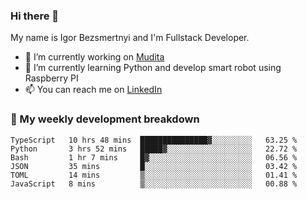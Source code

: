 ### Hi there 👋

My name is Igor Bezsmertnyi and I'm Fullstack Developer.

- 🔭 I’m currently working on [Mudita](https://mudita.com/)
- 🌱 I’m currently learning Python and develop smart robot using Raspberry PI
- 📫 You can reach me on [LinkedIn](https://www.linkedin.com/in/igor-bezsmertnyi-529522114/)

### 🧮 My weekly development breakdown
<!--START_SECTION:waka-->

```text
TypeScript   10 hrs 48 mins  ███████████████▓░░░░░░░░░   63.25 %
Python       3 hrs 52 mins   █████▓░░░░░░░░░░░░░░░░░░░   22.72 %
Bash         1 hr 7 mins     █▓░░░░░░░░░░░░░░░░░░░░░░░   06.56 %
JSON         35 mins         █░░░░░░░░░░░░░░░░░░░░░░░░   03.42 %
TOML         14 mins         ▒░░░░░░░░░░░░░░░░░░░░░░░░   01.41 %
JavaScript   8 mins          ▒░░░░░░░░░░░░░░░░░░░░░░░░   00.88 %
```

<!--END_SECTION:waka-->

<!--
**igorbezsmertnyi/igorbezsmertnyi** is a ✨ _special_ ✨ repository because its `README.md` (this file) appears on your GitHub profile.

Here are some ideas to get you started:

- 🔭 I’m currently working on ...
- 🌱 I’m currently learning ...
- 👯 I’m looking to collaborate on ...
- 🤔 I’m looking for help with ...
- 💬 Ask me about ...
- 📫 How to reach me: ...
- 😄 Pronouns: ...
- ⚡ Fun fact: ...
-->
